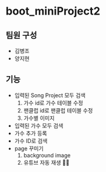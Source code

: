 # boot_miniProject2
## 팀원 구성
  + 김병조
  + 양지현
## 기능
+ 입력된 Song Project 모두 검색
   1. 가수 id로 가수 테이블 수정
   2. 팬클럽 id로 팬클럽 테이블 수정
   3. 가수별 이미지
+ 입력된 가수 모두 검색
+ 가수 추가 등록
+ 가수 ID로 검색
+ page 꾸미기
  1. background image
  2. 유튜브 자동 재생
  🚗🚗
